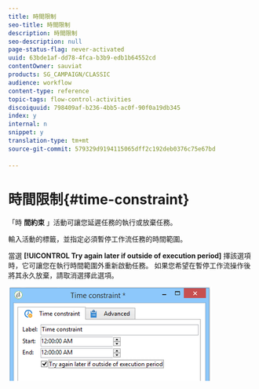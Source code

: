 ```yaml
---
title: 時間限制
seo-title: 時間限制
description: 時間限制
seo-description: null
page-status-flag: never-activated
uuid: 63bde1af-dd78-4fca-b3b9-edb1b64552cd
contentOwner: sauviat
products: SG_CAMPAIGN/CLASSIC
audience: workflow
content-type: reference
topic-tags: flow-control-activities
discoiquuid: 798409af-b236-4bb5-ac0f-90f0a19db345
index: y
internal: n
snippet: y
translation-type: tm+mt
source-git-commit: 579329d9194115065dff2c192deb0376c75e67bd

---
```



# 時間限制{#time-constraint}

「時 **間約束** 」活動可讓您延遲任務的執行或放棄任務。

輸入活動的標籤，並指定必須暫停工作流任務的時間範圍。

當選 **[!UICONTROL Try again later if outside of execution period]** 擇該選項時，它可讓您在執行時間範圍外重新啟動任務。 如果您希望在暫停工作流操作後將其永久放棄，請取消選擇此選項。

![](assets/s_user_scheduled_wait.png)

